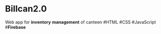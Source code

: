# Billcan2.0
Web app for **inventory** **management** of canteen
#HTML
#CSS
#JavaScript
#**Firebase**
